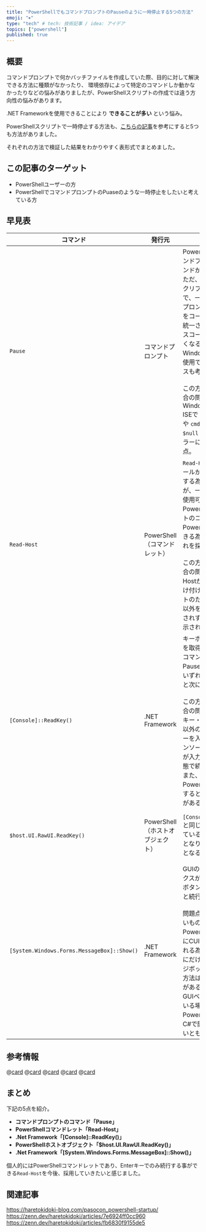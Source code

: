 ```yaml
---
title: "PowerShellでもコマンドプロンプトのPauseのように一時停止する5つの方法"
emoji: "⏸"
type: "tech" # tech: 技術記事 / idea: アイデア
topics: ["powershell"]
published: true
---
```

## 概要

コマンドプロンプトで何かバッチファイルを作成していた際、目的に対して解決できる方法に種類がなかったり、
環境依存によって特定のコマンドしか動かなかったりなどの悩みがありましたが、PowerShellスクリプトの作成では違う方向性の悩みがあります。

\.NET Frameworkを使用できることにより **できることが多い** という悩み。

PowerShellスクリプトで一時停止する方法も、[こちらの記事](https://www.fenet.jp/infla/column/technology/powershellでpauseを実現するには？pauseの代用方法も紹介！/)を参考にすると5つも方法がありました。

それぞれの方法で検証した結果をわかりやすく表形式でまとめました。

## この記事のターゲット

- PowerShellユーザーの方
- PowerShellでコマンドプロンプトのPuaseのような一時停止をしたいと考えている方

## 早見表

| コマンド | 発行元 | 解説 | 使用例 |
| --- | --- | --- | --- |
| `Pause` | コマンドプロンプト | PowerShellでもコマンドプロンプトのコマンドが使用できる。<br>ただ、PowerShellスクリプトのコード内で、一部だけコマンドプロンプトのコマンドをコーディングすると統一されておらずソースコードの可読性が悪くなる事や、今後のWindows OSによって使用できなくなるケースも考えられる。<br><br>この方法を採用した場合の問題点は、Windows PowerShell ISEで `pause > $null`  や `cmd /c pause > $null` を実行するとエラーになってしまう点。  | `pause`<br>上記のようにそのまま実行すると `“続行するには何かキーを押してください . . .”` と表示される。<br>この表示を消す場合は、`pause > $null` など標準出力を無視する方法で対応可能。<br><br>[参考情報：標準出力を無視する方法を紹介](https://zenn.dev/haretokidoki/articles/24ac3ba42d8050) |
| `Read-Host` | PowerShell<br>（コマンドレット） | `Read-Host`は、コンソールからテキスト入力する為のコマンドだが、一時停止としても使用可能。<br>PowerShellスクリプトのコード内をPowerShellで統一できる為、個人的にはこれを採用したい。<br><br>この方法を採用した場合の問題点は、Read-Hostが文字の入力を受け付けるコマンドレットのため、Enterキー以外を押した際に続行されず文字が入力・表示されてしまう点。 | 1行目：`Write-Host '一時停止中。Enterキーで続行してください。'`<br>2行目：`Read-Host > $null`<br><br>1行目でコンソール上にメッセージを表示。2行目は`Read-Host`で一時停止。標準出力は、`$null`にリダイレクトすることで無視する。 |
| `[Console]::ReadKey()` | \.NET Framework | キーボードの入力情報を取得するメソッド。コマンドプロンプトのPauseコマンド同様、いずれかのキーを押すと次に進む。<br><br>この方法を採用した場合の問題点は、Enterキー・Backspaceキー以外の文字入力するキーを入力した場合、コンソール上にその文字が入力・表示された状態で続行される点。<br>また、Windows PowerShell ISEで実行するとエラーになる点がある。 | 1行目：`Write-Host '一時停止中。いずれかのキーを押し続行してください。'`<br>2行目：`[Console]::ReadKey() > $null`<br><br>処理内容は`Read-Host`コマンドレットの使用例と同様。 |
| `$host.UI.RawUI.ReadKey()` | PowerShell<br>（ホストオブジェクト） | `[Console]::ReadKey()`と同じ機能を呼び出しているため、同じ動作となり、問題点も同様となる。 | 1行目：`Write-Host '一時停止中。いずれかのキーを押し続行してください。'`<br>2行目：`$host.UI.RawUI.ReadKey() > $null`<br><br>処理内容は`Read-Host`コマンドレットの使用例と同様。 |
| `[System.Windows.Forms.MessageBox]::Show()` | \.NET Framework | GUIのメッセージボックスが表示され、OKボタンをクリックすると続行する動き。<br><br>問題点とまではいかないものの、PowerShellは基本的にCUIベースで実行される為、一時停止の時にだけGUIのメッセージボックスを表示する方法は個人的に違和感がある。<br>GUIベースで作成している場合、PowerShellではなくC#で開発した方が良いとも感じる。 | `[System.Windows.Forms.MessageBox]::Show("一時停止中`r`nOKボタンを押し再開してください。")`<br><br>メッセージ内を`` `r`n ``で改行している。 |

## 参考情報

@[card](https://www.fenet.jp/infla/column/technology/powershellでpauseを実現するには？pauseの代用方法も紹介！/)
@[card](https://zenn.dev/haretokidoki/articles/24ac3ba42d8050)
@[card](https://learn.microsoft.com/ja-jp/powershell/module/microsoft.powershell.utility/read-host)
@[card](https://learn.microsoft.com/ja-jp/dotnet/api/system.console.readkey)
@[card](https://learn.microsoft.com/ja-jp/dotnet/api/system.windows.messagebox.show)

## まとめ

下記の5点を紹介。

- **コマンドプロンプトのコマンド「Pause」**
- **PowerShellコマンドレット「Read-Host」**
- **\.Net Framework「[Console]::ReadKey()」**
- **PowerShellホストオブジェクト「$host.UI.RawUI.ReadKey()」**
- **\.Net Framework「[System.Windows.Forms.MessageBox]::Show()」**

個人的にはPowerShellコマンドレットであり、Enterキーでのみ続行する事ができる`Read-Host`を今後、採用していきたいと感じました。

## 関連記事

https://haretokidoki-blog.com/pasocon_powershell-startup/
https://zenn.dev/haretokidoki/articles/7e6924ff0cc960
https://zenn.dev/haretokidoki/articles/fb6830f9155de5
